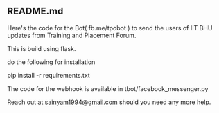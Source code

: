 
README.md
--------



Here's the code for the Bot( fb.me/tpobot ) to send the users of IIT BHU updates from Training and Placement Forum.

This is build using flask.

do the following for installation 

pip install -r requirements.txt


The code for the webhook is available in tbot/facebook_messenger.py

Reach out at sainyam1994@gmail.com should you need any more help.